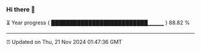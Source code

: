 ### Hi there 👋

⏳ Year progress { ██████████████████████████▁▁▁▁ } 88.82 %

---

⏰ Updated on Thu, 21 Nov 2024 01:47:36 GMT


